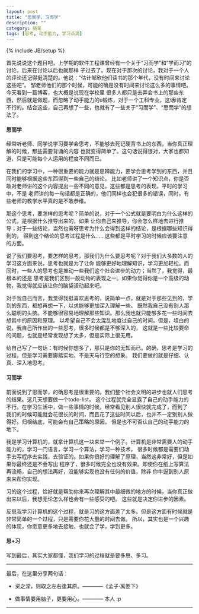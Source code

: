 ```yaml
---
layout: post
title: "思而学，习而学"
description: ""
category: 随笔
tags: [思考, 动手能力, 学习点滴]
---
```


{% include JB/setup %}

首先说说这个题目吧，上学期的软件工程课曾经有一个关于“习而学”和“学而习”的讨论，后来在讨论以后也就那样
子过去了。现在对于那次的讨论，我对于一个人的评论还记得挺清楚的。他说：“估计邹欣他们读书的那个年代，没有时间来讨论这些吧”。
邹老师他们的那个时候，可能的确是没有时间来讨论这么多的事情吧。今天看到一篇博客，也大概是说现在学校里
很多人都只是去弄会书上的那些东西，然后就是做题，而忽略了动手能力的u锻炼，对于一个工科专业，这话i肯定
不行的。结合这些，自己再想了一些，也就有了一些关于“习而学”、“思而学”的想法了。

#### 思而学

经常听老师、同学说学习要学会思考，不能够去死记硬背书上的东西，当你真正理解的时候，那些需要背诵的内容
也就变得简单了。这句话说得很对，大家也都知道，只是可能每个人运用的程度不同而已。

在我们的学习中，一种很重要的能力就是思辨能力，要学会思考学到的东西，并且同时能够根据这些东西得到一些自己的结论。
比如老师讲了一个知识点，你是否敢对老师讲的这个内容提出一些不同的意见。这些都是思考的表现。平时的学习中，不是
老师讲的每一句话都是正确的，他们同样也会犯很多的错误，同时，有些老师的教学水平真的是不敢恭维。

那这个思考，要怎样的思考呢？简单的说，对于一个公式就是要明白为什么这样的公式，是根据什么推导出来的，如果
让你自己来推导，你会怎么样地去进行推导；对于一些结论，当然也需呀思考为什么会得到这样的结论，是根据哪些知识得到的，
得到这个结论的思考过程是什么……这些都是平时学习的时候应该要注意的方面。

说了我们要思考，要怎样的思考，那我们为什么要思考呢？对于我们大多数的人的学习这方面来说，思考也就是为了让你
能够更好地理解知识，学习更加轻松。而同时，一些人的思考也是推动一些我们这个社会进步的动力；当然了，我觉得，最根本的还是
思考是我们区别一般动物的表现之一。如果你觉得你是一个高级的动物，我觉得就应该让你的脑袋活动起来吧。

对于我自己而言，我觉得我挺喜欢思考的，说简单一点，就是对于那些见到的，学到的东西，都想再想一下，以求能够更加深入理解一些。
既然我自己没有别人那么聪明的头脑。不能够很容易地理解那些知识。那么我也就只能够多花一些时间去想其中的原因和原理。
以希望自己不会太混乱地度过自己的时间。但是，坦白的说，我自己所作出的一些思考，很多时候都是不够深入的，
这就是一些比较要命的问题，也就是经常发现想了太多，但是实际上很无用。

给自己写了一句话：有时候你想多了，那只是你的无知而已。的确，思考是学习的过程，但是学习需要脚踏实地，不是天马行空的想象。
我们要做的就是仔细、认真、深入地思考。

#### 习而学

前面说到了思而学，的确思考是很重要的。我们整个社会文明的进步也就人们思考的结果。这几天想要做一个todo-list，
这个过程就完全显露了自己的动手能力的不行。在学习生活中，做一些事情的时候，经常看见别人很快就完成了，而到了
我们的时候可能就会花很长的时间，而且花了这些时间以后，也并不一定别别人做得好。归根结底，可能会有自己策略的原因，
但是也不可否认自己的动手能力的地下。

我是学习计算机的，就拿计算机这一块来举一个例子。计算机是非常需要人的动手能力的，学习一门语言，学习一个算法，学习一种技术，
很多时候都是需要们动手去写程序去实践，去验证的。如果你很好的理解了原理，当然这非常好，但是如果你最终还是不会写出
程序了，很多时候完全也没有效果。即使你在纸上写算法再流畅，自己的想法再好，没能够实现也没有任何的价值，除非
你牛逼到别人原来来帮你实现。

习的这个过程，恰好就是帮助你来再次理解其中最细微的地方的时候，当你真正做出来以后，我想无论怎么样也会有一些感受的吧。
这些就是决定你进步的因素。

反思我学习计算机的这个过程，就是习的这方面差了太多。但是这方面有时候就是非常简单的一个过程，只是需要你花大量的时间去做。
所以，其实也是一个兴趣的体现，你愿意更多地去接触，也就会了学，学到更多。

#### 思+习

写到最后，其实大家都懂，我们学习的过程就是要多思、多习。

----

最后，在这里分享两句话：

* 资之深，则取之左右逢其原。————《孟子·离娄下》

* 做事情要用脑子，更要用心。———— 本人  :p

----
